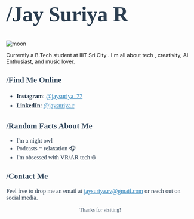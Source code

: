 <h1 style="font-family: Georgia, serif; ;font-size: 56px; color: #2c3e50;">/Jay Suriya R</h1>




![moon](https://github.com/user-attachments/assets/8cb504d2-e601-4406-906f-685fd8aff23e)

Currently a B.Tech student at IIIT Sri City . I'm all about tech , creativity, AI Enthusiast, and music lover. 

</p>


<h2 style="font-family: Georgia, serif; color: #34495e;">/Find Me Online </h2>
<ul style="font-family: Georgia, serif; font-size: 16px; color: #2c3e50; line-height: 1.6;">
  <li><strong>Instagram</strong>: <a href="https://instagram.com/jaysuriya_77" style="color: #2980b9;">@jaysuriya_77</a></li>
  <li><strong>LinkedIn</strong>: <a href="https://linkedin.com/in/jaysuriya r" style="color: #2980b9;">@jaysuriya r</a></li>
</ul>

<h2 style="font-family: Georgia, serif; color: #34495e;">/Random Facts About Me </h2>
<ul style="font-family: Georgia, serif; font-size: 16px; color: #2c3e50;">
  <li>I'm a night owl 🌙</li>
  <li>Podcasts = relaxation 🎧</li>
  <li>I'm obsessed with VR/AR tech 🌐</li>
</ul>

<h2 style="font-family: Georgia, serif; color: #34495e;">/Contact Me </h2>
<p style="font-family: Georgia, serif; font-size: 16px; color: #2c3e50;">
Feel free to drop me an email at <a href="mailto:jaysuriya.rv@gmail.com" style="color: #2980b9;">jaysuriya.rv@gmail.com</a> or reach out on social media.
</p>

<p style="font-family: Georgia, serif; text-align: center; color: #34495e;">Thanks for visiting!</p>
